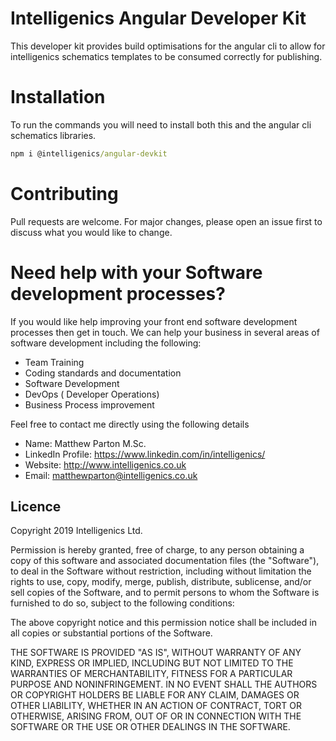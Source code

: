 # Intelligenics Angular Developer Kit

This developer kit provides build optimisations for the angular cli to allow for intelligenics schematics templates to be consumed correctly for publishing. 

# Installation

To run the commands you will need to install both this and the angular cli schematics libraries.

```cmd
npm i @intelligenics/angular-devkit
``` 

# Contributing
Pull requests are welcome. For major changes, please open an issue first to discuss what you would like to change. 

# Need help with your Software development processes?

If you would like help improving your front end software development processes then get in touch. We can help your business in several areas of software development including the following:

- Team Training
- Coding standards and documentation
- Software Development
- DevOps ( Developer Operations)
- Business Process improvement


Feel free to contact me directly using the following details

- Name: Matthew Parton M.Sc.
- LinkedIn Profile: https://www.linkedin.com/in/intelligenics/
- Website: http://www.intelligenics.co.uk
- Email: matthewparton@intelligenics.co.uk


## Licence
Copyright 2019  Intelligenics Ltd.

Permission is hereby granted, free of charge, to any person obtaining a copy of this software and associated documentation files (the "Software"), to deal in the Software without restriction, including without limitation the rights to use, copy, modify, merge, publish, distribute, sublicense, and/or sell copies of the Software, and to permit persons to whom the Software is furnished to do so, subject to the following conditions:

The above copyright notice and this permission notice shall be included in all copies or substantial portions of the Software.

THE SOFTWARE IS PROVIDED "AS IS", WITHOUT WARRANTY OF ANY KIND, EXPRESS OR IMPLIED, INCLUDING BUT NOT LIMITED TO THE WARRANTIES OF MERCHANTABILITY, FITNESS FOR A PARTICULAR PURPOSE AND NONINFRINGEMENT. IN NO EVENT SHALL THE AUTHORS OR COPYRIGHT HOLDERS BE LIABLE FOR ANY CLAIM, DAMAGES OR OTHER LIABILITY, WHETHER IN AN ACTION OF CONTRACT, TORT OR OTHERWISE, ARISING FROM, OUT OF OR IN CONNECTION WITH THE SOFTWARE OR THE USE OR OTHER DEALINGS IN THE SOFTWARE.
